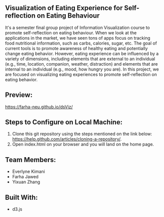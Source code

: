 ## Visualization of Eating Experience for Self-reflection on Eating Behaviour
It's a semester final group project of Information Visualization course to promote self-reflection on eating behaviour. When we look at the applications in the market, we have seen tons of apps focus on tracking food nutritional information, such as carbs, calories, sugar, etc. The goal of current tools is to promote awareness of healthy eating and potentially change eating behavior. However, eating experience can be influenced by a variety of dimensions, including elements that are external to an individual (e.g., time, location, companion, weather, distraction) and elements that are internal to an individual (e.g., mood, how hungry you are). In this project, we are focused on visualizing eating experiences to promote self-reflection on eating behavior. 

## Preview: 
  https://farha-neu.github.io/dsViz/
  
## Steps to Configure on Local Machine:
 1. Clone this git repository using the steps mentioned on the link below: https://help.github.com/articles/cloning-a-repository/.
 2. Open index.html on your browser and you will land on the home page.

## Team Members:
 * Everlyne Kimani
 * Farha Jawed
 * Yixuan Zhang

## Built With:
 * d3.js
